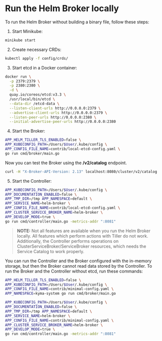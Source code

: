 # Run the Helm Broker locally

To run the Helm Broker without building a binary file, follow these steps:

1. Start Minikube:
```bash
minikube start
```

2. Create necessary CRDs:
```bash
kubectl apply -f config/crds/
```

3. Start etcd in a Docker container:
```bash
docker run \
  -p 2379:2379 \
  -p 2380:2380 \
  -d \
  quay.io/coreos/etcd:v3.3 \
  /usr/local/bin/etcd \
  --data-dir /etcd-data \
  --listen-client-urls http://0.0.0.0:2379 \
  --advertise-client-urls http://0.0.0.0:2379 \
  --listen-peer-urls http://0.0.0.0:2380 \
  --initial-advertise-peer-urls http://0.0.0.0:2380
```

4. Start the Broker:
```bash
APP_HELM_TILLER_TLS_ENABLED=false \
APP_KUBECONFIG_PATH=/Users/$User/.kube/config \
APP_CONFIG_FILE_NAME=contrib/local-etcd-config.yaml \
go run cmd/broker/main.go
```

Now you can test the Broker using the **/v2/catalog** endpoint.

```bash
curl -H "X-Broker-API-Version: 2.13" localhost:8080/cluster/v2/catalog
```

5. Start the Controller:
```bash
APP_KUBECONFIG_PATH=/Users/$User/.kube/config \
APP_DOCUMENTATION_ENABLED=false \
APP_TMP_DIR=/tmp APP_NAMESPACE=default \
APP_SERVICE_NAME=helm-broker \
APP_CONFIG_FILE_NAME=contrib/local-etcd-config.yaml \
APP_CLUSTER_SERVICE_BROKER_NAME=helm-broker \
APP_DEVELOP_MODE=true \
go run cmd/controller/main.go -metrics-addr ":8081"
```

>**NOTE:** Not all features are available when you run the Helm Broker locally. All features which perform actions with Tiller do not work. Additionally, the Controller performs operations on ClusterServiceBroker/ServiceBroker resources, which needs the Service Catalog to work properly.

You can run the Controller and the Broker configured with the in-memory storage, but then the Broker cannot read data stored by the Controller. To run the Broker and the Controller without etcd, run these commands:

```bash
APP_HELM_TILLER_TLS_ENABLED=false \
APP_KUBECONFIG_PATH=/Users/$User/.kube/config \
APP_CONFIG_FILE_NAME=contrib/minimal-config.yaml \
APP_NAMESPACE=kyma-system go run cmd/broker/main.go
```

```bash
APP_KUBECONFIG_PATH=/Users/$User/.kube/config \
APP_DOCUMENTATION_ENABLED=false \
APP_TMP_DIR=/tmp APP_NAMESPACE=default \
APP_SERVICE_NAME=helm-broker \
APP_CONFIG_FILE_NAME=contrib/minimal-config.yaml \
APP_CLUSTER_SERVICE_BROKER_NAME=helm-broker \
APP_DEVELOP_MODE=true \
go run cmd/controller/main.go -metrics-addr ":8081"
```
